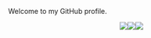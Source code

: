 Welcome to my GitHub profile.
<p align="center"> <img src="https://github-readme-stats.vercel.app/api?username=mac999&show_icons=true&theme=gotham&hide_title=true&hide_rank=true"/><img src="https://github-readme-stats.vercel.app/api/top-langs/?username=mac999&layout=compact&theme=gotham"/><img src="https://github-profile-trophy.vercel.app/?username=mac999&theme=flat&column=6&margin-w=10&margin-h=15" />
